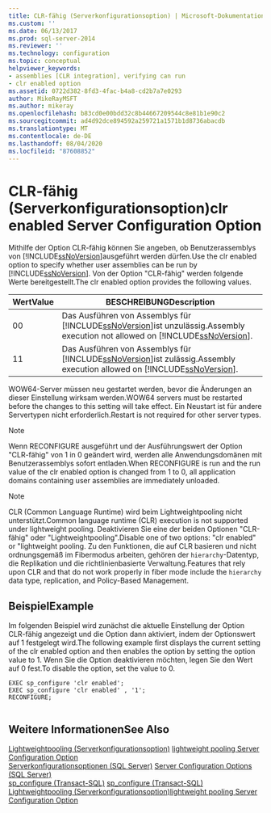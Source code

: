 ```yaml
---
title: CLR-fähig (Serverkonfigurationsoption) | Microsoft-Dokumentation
ms.custom: ''
ms.date: 06/13/2017
ms.prod: sql-server-2014
ms.reviewer: ''
ms.technology: configuration
ms.topic: conceptual
helpviewer_keywords:
- assemblies [CLR integration], verifying can run
- clr enabled option
ms.assetid: 0722d382-8fd3-4fac-b4a8-cd2b7a7e0293
author: MikeRayMSFT
ms.author: mikeray
ms.openlocfilehash: b83cd0e00bdd32c8b44667209544c8e81b1e90c2
ms.sourcegitcommit: ad4d92dce894592a259721a1571b1d8736abacdb
ms.translationtype: MT
ms.contentlocale: de-DE
ms.lasthandoff: 08/04/2020
ms.locfileid: "87608852"
---
```

# <a name="clr-enabled-server-configuration-option"></a><span data-ttu-id="2defc-102">CLR-fähig (Serverkonfigurationsoption)</span><span class="sxs-lookup"><span data-stu-id="2defc-102">clr enabled Server Configuration Option</span></span>
  <span data-ttu-id="2defc-103">Mithilfe der Option CLR-fähig können Sie angeben, ob Benutzerassemblys von [!INCLUDE[ssNoVersion](../../includes/ssnoversion-md.md)]ausgeführt werden dürfen.</span><span class="sxs-lookup"><span data-stu-id="2defc-103">Use the clr enabled option to specify whether user assemblies can be run by [!INCLUDE[ssNoVersion](../../includes/ssnoversion-md.md)].</span></span> <span data-ttu-id="2defc-104">Von der Option "CLR-fähig" werden folgende Werte bereitgestellt.</span><span class="sxs-lookup"><span data-stu-id="2defc-104">The clr enabled option provides the following values.</span></span>  
  
|<span data-ttu-id="2defc-105">Wert</span><span class="sxs-lookup"><span data-stu-id="2defc-105">Value</span></span>|<span data-ttu-id="2defc-106">BESCHREIBUNG</span><span class="sxs-lookup"><span data-stu-id="2defc-106">Description</span></span>|  
|-----------|-----------------|  
|<span data-ttu-id="2defc-107">0</span><span class="sxs-lookup"><span data-stu-id="2defc-107">0</span></span>|<span data-ttu-id="2defc-108">Das Ausführen von Assemblys für [!INCLUDE[ssNoVersion](../../includes/ssnoversion-md.md)]ist unzulässig.</span><span class="sxs-lookup"><span data-stu-id="2defc-108">Assembly execution not allowed on [!INCLUDE[ssNoVersion](../../includes/ssnoversion-md.md)].</span></span>|  
|<span data-ttu-id="2defc-109">1</span><span class="sxs-lookup"><span data-stu-id="2defc-109">1</span></span>|<span data-ttu-id="2defc-110">Das Ausführen von Assemblys für [!INCLUDE[ssNoVersion](../../includes/ssnoversion-md.md)]ist zulässig.</span><span class="sxs-lookup"><span data-stu-id="2defc-110">Assembly execution allowed on [!INCLUDE[ssNoVersion](../../includes/ssnoversion-md.md)].</span></span>|  
  
 <span data-ttu-id="2defc-111">WOW64-Server müssen neu gestartet werden, bevor die Änderungen an dieser Einstellung wirksam werden.</span><span class="sxs-lookup"><span data-stu-id="2defc-111">WOW64 servers must be restarted before the changes to this setting will take effect.</span></span> <span data-ttu-id="2defc-112">Ein Neustart ist für andere Servertypen nicht erforderlich.</span><span class="sxs-lookup"><span data-stu-id="2defc-112">Restart is not required for other server types.</span></span>  
  
> [!NOTE]  
>  <span data-ttu-id="2defc-113">Wenn RECONFIGURE ausgeführt und der Ausführungswert der Option "CLR-fähig" von 1 in 0 geändert wird, werden alle Anwendungsdomänen mit Benutzerassemblys sofort entladen.</span><span class="sxs-lookup"><span data-stu-id="2defc-113">When RECONFIGURE is run and the run value of the clr enabled option is changed from 1 to 0, all application domains containing user assemblies are immediately unloaded.</span></span>  
  
> [!NOTE]  
>  <span data-ttu-id="2defc-114">CLR (Common Language Runtime) wird beim Lightweightpooling nicht unterstützt.</span><span class="sxs-lookup"><span data-stu-id="2defc-114">Common language runtime (CLR) execution is not supported under lightweight pooling.</span></span> <span data-ttu-id="2defc-115">Deaktivieren Sie eine der beiden Optionen "CLR-fähig" oder "Lightweightpooling".</span><span class="sxs-lookup"><span data-stu-id="2defc-115">Disable one of two options: "clr enabled" or "lightweight pooling.</span></span> <span data-ttu-id="2defc-116">Zu den Funktionen, die auf CLR basieren und nicht ordnungsgemäß im Fibermodus arbeiten, gehören der `hierarchy`-Datentyp, die Replikation und die richtlinienbasierte Verwaltung.</span><span class="sxs-lookup"><span data-stu-id="2defc-116">Features that rely upon CLR and that do not work properly in fiber mode include the `hierarchy` data type, replication, and Policy-Based Management.</span></span>  
  
## <a name="example"></a><span data-ttu-id="2defc-117">Beispiel</span><span class="sxs-lookup"><span data-stu-id="2defc-117">Example</span></span>  
 <span data-ttu-id="2defc-118">Im folgenden Beispiel wird zunächst die aktuelle Einstellung der Option CLR-fähig angezeigt und die Option dann aktiviert, indem der Optionswert auf 1 festgelegt wird.</span><span class="sxs-lookup"><span data-stu-id="2defc-118">The following example first displays the current setting of the clr enabled option and then enables the option by setting the option value to 1.</span></span> <span data-ttu-id="2defc-119">Wenn Sie die Option deaktivieren möchten, legen Sie den Wert auf 0 fest.</span><span class="sxs-lookup"><span data-stu-id="2defc-119">To disable the option, set the value to 0.</span></span>  
  
```  
EXEC sp_configure 'clr enabled';  
EXEC sp_configure 'clr enabled' , '1';  
RECONFIGURE;  
  
```  
  
## <a name="see-also"></a><span data-ttu-id="2defc-120">Weitere Informationen</span><span class="sxs-lookup"><span data-stu-id="2defc-120">See Also</span></span>  
 <span data-ttu-id="2defc-121">[Lightweightpooling (Serverkonfigurationsoption)](lightweight-pooling-server-configuration-option.md) </span><span class="sxs-lookup"><span data-stu-id="2defc-121">[lightweight pooling Server Configuration Option](lightweight-pooling-server-configuration-option.md) </span></span>  
 <span data-ttu-id="2defc-122">[Serverkonfigurationsoptionen &#40;SQL Server&#41;](server-configuration-options-sql-server.md) </span><span class="sxs-lookup"><span data-stu-id="2defc-122">[Server Configuration Options &#40;SQL Server&#41;](server-configuration-options-sql-server.md) </span></span>  
 <span data-ttu-id="2defc-123">[sp_configure &#40;Transact-SQL&#41;](/sql/relational-databases/system-stored-procedures/sp-configure-transact-sql) </span><span class="sxs-lookup"><span data-stu-id="2defc-123">[sp_configure &#40;Transact-SQL&#41;](/sql/relational-databases/system-stored-procedures/sp-configure-transact-sql) </span></span>  
 [<span data-ttu-id="2defc-124">Lightweightpooling (Serverkonfigurationsoption)</span><span class="sxs-lookup"><span data-stu-id="2defc-124">lightweight pooling Server Configuration Option</span></span>](lightweight-pooling-server-configuration-option.md)  
  
  
